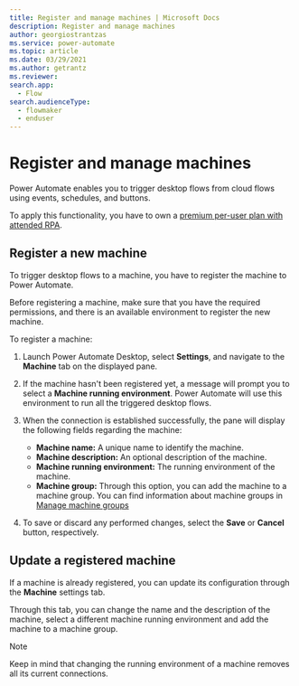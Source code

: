 ```yaml
---
title: Register and manage machines | Microsoft Docs
description: Register and manage machines
author: georgiostrantzas
ms.service: power-automate
ms.topic: article
ms.date: 03/29/2021
ms.author: getrantz
ms.reviewer:
search.app: 
  - Flow
search.audienceType: 
  - flowmaker
  - enduser
---
```


# Register and manage machines

Power Automate enables you to trigger desktop flows from cloud flows using events, schedules, and buttons. 

To apply this functionality, you have to own a [premium per-user plan with attended RPA](). 

## Register a new machine

To trigger desktop flows to a machine, you have to register the machine to Power Automate. 

Before registering a machine, make sure that you have the required
permissions, and there is an available environment to register the new machine.

To register a machine:

1. Launch Power Automate Desktop, select **Settings**, and navigate to the **Machine** tab on the displayed pane. 

1. If the machine hasn't been registered yet, a message will prompt you to select a **Machine running environment**. Power Automate will use this environment to run all the triggered desktop flows.

1. When the connection is established successfully, the pane will display the following fields regarding the machine:
    - **Machine name:** A unique name to identify the machine.
    - **Machine description:** An optional description of the machine.
    - **Machine running environment:** The running environment of the machine.
    - **Machine group:** Through this option, you can add the machine to a machine group. You can find information about machine groups in [Manage machine groups]()

1. To save or discard any performed changes, select the **Save** or **Cancel** button, respectively.

## Update a registered machine

If a machine is already registered, you can update its configuration through the **Machine** settings tab.

Through this tab, you can change the name and the description of the machine, select a different machine running environment and add the machine to a machine group.

> [!NOTE]
> Keep in mind that changing the running environment of a machine removes all its current connections.
